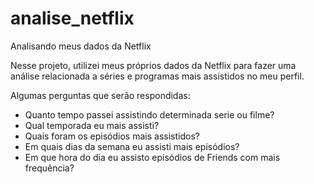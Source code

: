 # analise_netflix
Analisando meus dados da Netflix


Nesse projeto, utilizei meus próprios dados da Netflix para fazer uma análise relacionada a séries e programas mais assistidos no meu perfil.

Algumas perguntas que serão respondidas:

- Quanto tempo passei assistindo determinada serie ou filme?
- Qual temporada eu mais assisti?
- Quais foram os episódios mais assistidos?
- Em quais dias da semana eu assisti mais episódios?
- Em que hora do dia eu assisto episódios de Friends com mais frequência?

